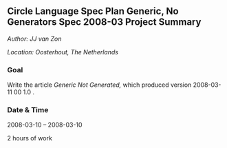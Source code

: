 ﻿**Circle Language Spec Plan 
Generic, No Generators Spec
2008-03
Project Summary**
----------------------------

*Author: JJ van Zon*

*Location: Oosterhout, The Netherlands*

### **Goal**
Write the article *Generic Not Generated,* 
which produced version  2008-03-11 00  1.0 .
### **Date & Time**
2008-03-10 – 2008-03-10

2 hours of work

